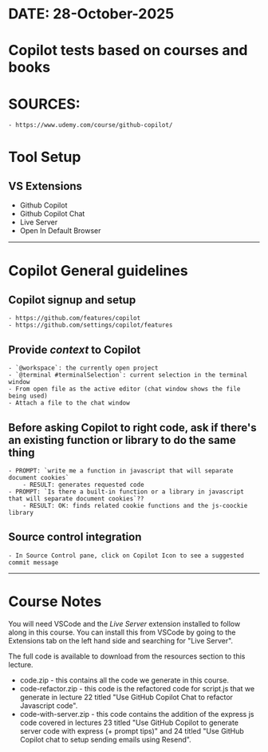# DATE: 28-October-2025
# Copilot tests based on courses and books
# SOURCES: 
    - https://www.udemy.com/course/github-copilot/

# Tool Setup 
## VS Extensions
- Github Copilot
- Github Copilot Chat
- Live Server
- Open In Default Browser

---

# Copilot General guidelines
## Copilot signup and setup
    - https://github.com/features/copilot
    - https://github.com/settings/copilot/features

## Provide *context* to Copilot
    - `@workspace`: the currently open project
    - `@terminal #terminalSelection`: current selection in the terminal window 
    - From open file as the active editor (chat window shows the file being used)
    - Attach a file to the chat window

## Before asking Copilot to right code, ask if there's an existing function or library to do the same thing
    - PROMPT: `write me a function in javascript that will separate document cookies`
        - RESULT: generates requested code
    - PROMPT: `Is there a built-in function or a library in javascript that will separate document cookies`??
        - RESULT: OK: finds related cookie functions and the js-coockie library

## Source control integration
    - In Source Control pane, click on Copilot Icon to see a suggested commit message
---

# Course Notes
You will need VSCode and the *Live Server* extension installed to follow along in this course. You can install this from VSCode by going to the Extensions tab on the left hand side and searching for "Live Server".

The full code is available to download from the resources section to this lecture.
- code.zip - this contains all the code we generate in this course.
- code-refactor.zip - this code is the refactored code for script.js that we generate in lecture 22 titled "Use GitHub Copilot Chat to refactor Javascript code".
- code-with-server.zip - this code contains the addition of the express js code covered in lectures 23 titled "Use GitHub Copilot to generate server code with express (+ prompt tips)" and 24 titled "Use GitHub Copilot chat to setup sending emails using Resend".


